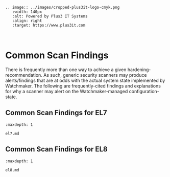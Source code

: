```{eval-rst}
.. image:: ../images/cropped-plus3it-logo-cmyk.png
   :width: 140px
   :alt: Powered by Plus3 IT Systems
   :align: right
   :target: https://www.plus3it.com
```
<br>

# Common Scan Findings

There is frequently more than one way to achieve a given hardening-recommendation.
As such, generic security scanners may produce alerts/findings that are at odds
with the actual system state implemented by Watchmaker. The following are frequently-cited
findings and explanations for why a scanner may alert on the Watchmaker-managed
configuration-state.

## Common Scan Findings for EL7

```{toctree}
:maxdepth: 1

el7.md
```

## Common Scan Findings for EL8

```{toctree}
:maxdepth: 1

el8.md
```
